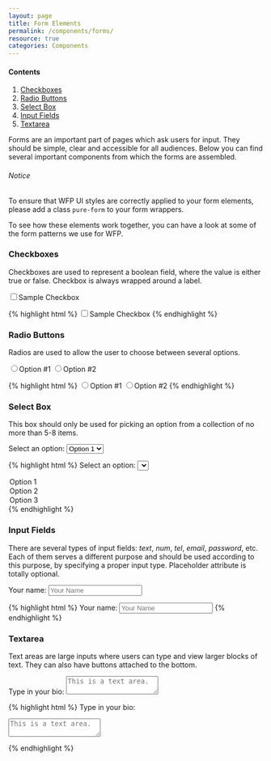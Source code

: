 ```yaml
---
layout: page
title: Form Elements
permalink: /components/forms/
resource: true
categories: Components
---
```


<div class="content-nav">
  <h4>Contents</h4>
  <ol>
    <li><a href="#checkboxes">Checkboxes</a></li>
    <li><a href="#radio-buttons">Radio Buttons</a></li>
    <li><a href="#select-box">Select Box</a></li>
    <li><a href="#input-fields">Input Fields</a></li>
    <li><a href="#textarea">Textarea</a></li>
  </ol>
</div>

Forms are an important part of pages which ask users for input. They should be simple, clear and accessible for all audiences. Below you can find several important components from which the forms are assembled.

<div class="notice">
  <h6>Notice</h6>
  <p>To ensure that WFP UI styles are correctly applied to your form elements, please add a class <code>pure-form</code> to your form wrappers.</p>
</div>

To see how these elements work together, you can have a look at some of the form patterns we use for WFP.

### Checkboxes
Checkboxes are used to represent a boolean field, where the value is either true or false. Checkbox is always wrapped around a label.

<div class="preview plain pure-form">
  <label class="input-checkbox" for="sample-1">
    <input type="checkbox" class="checkbox" id="sample-1">Sample Checkbox
  </label>
</div>

{% highlight html %}
<label class="input-checkbox" for="sample-1">
  <input type="checkbox" id="sample-1">Sample Checkbox
</label>
{% endhighlight %}

### Radio Buttons
Radios are used to allow the user to choose between several options.

<div class="preview plain pure-form">
  <label for="option-one" class="input-radio"><input id="option-one" class="radio" type="radio" name="options">Option #1</label>
  <label for="option-two" class="input-radio"><input id="option-two" class="radio" type="radio" name="options">Option #2</label>
</div>

{% highlight html %}
<label for="option-one" class="input-radio"><input id="option-one" class="radio" type="radio" name="options">Option #1</label>
<label for="option-two" class="input-radio"><input id="option-two" class="radio" type="radio" name="options">Option #2</label>
{% endhighlight %}

### Select Box
This box should only be used for picking an option from a collection of no more than 5-8 items.

<div class="preview plain pure-form">
  <label for="state">Select an option:</label>
  <select id="select" class="select">
    <option>Option 1</option>
    <option>Option 2</option>
    <option>Option 3</option>
  </select>
</div>

{% highlight html %}
<label for="state">Select an option:</label>
<select id="select" class="select">
  <option>Option 1</option>
  <option>Option 2</option>
  <option>Option 3</option>
</select>
{% endhighlight %}

### Input Fields
There are several types of input fields: _text_, _num_, _tel_, _email_, _password_, etc. Each of them serves a different purpose and should be used according to this purpose, by specifying a proper input type. Placeholder attribute is totally optional.

<div class="preview plain pure-form">
  <label for="name">Your name:</label>
  <input id="name" type="text" placeholder="Your Name">
</div>

{% highlight html %}
<label for="name">Your name:</label>
<input id="name" type="text" placeholder="Your Name">
{% endhighlight %}

### Textarea
Text areas are large inputs where users can type and view larger blocks of text. They can also have buttons attached to the bottom.

<div class="preview plain pure-form">
  <label for="big-text">Type in your bio:</label>
  <textarea id="big-text" placeholder="This is a text area." class="textarea size-large"></textarea>
</div>

{% highlight html %}
<label for="big-text">Type in your bio:</label>
<textarea id="big-text" placeholder="This is a text area." class="textarea size-large"></textarea>
{% endhighlight %}